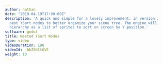 ```yaml
---
author: nathan
date: "2019-04-19T17:00:00Z"
description: 'A quick and simple for a lovely improvement: in version 3.1, you can
  nest YSort nodes to better organize your scene tree. The engine will treat the entire
  hierarchy as a list of sprites to sort on screen by Y position.'
software: godot
title: Nested YSort Nodes
type: video
videoDuration: 198
videoId: -hbZSH1t6VE
weight: 13
---
```


